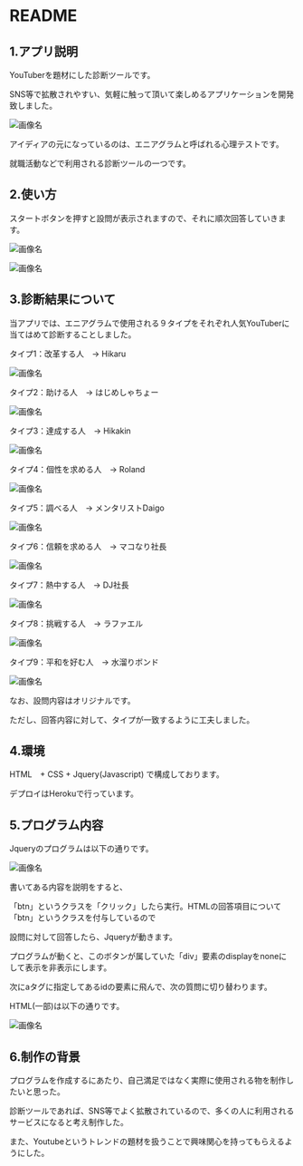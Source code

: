 # README

## 1.アプリ説明

YouTuberを題材にした診断ツールです。

SNS等で拡散されやすい、気軽に触って頂いて楽しめるアプリケーションを開発致しました。

![画像名](https://github.com/hiwa1223/Youtuber-self-analytics/blob/master/YouTuber%E8%87%AA%E5%B7%B1%E5%88%86%E6%9E%901.jpg)

アイディアの元になっているのは、エニアグラムと呼ばれる心理テストです。

就職活動などで利用される診断ツールの一つです。


## 2.使い方

スタートボタンを押すと設問が表示されますので、それに順次回答していきます。

![画像名](https://github.com/hiwa1223/Youtuber-self-analytics/blob/master/Youtube%E8%87%AA%E5%B7%B1%E5%88%86%E6%9E%902.png)

![画像名](https://github.com/hiwa1223/Youtuber-self-analytics/blob/master/Youtuber%E8%87%AA%E5%B7%B1%E5%88%86%E6%9E%904.png)

## 3.診断結果について

当アプリでは、エニアグラムで使用される９タイプをそれぞれ人気YouTuberに当てはめて診断することしました。

タイプ1：改革する人　→ Hikaru

![画像名](https://github.com/hiwa1223/Youtuber-self-analytics/blob/master/%E8%A8%BA%E6%96%AD%E7%B5%90%E6%9E%9C%E3%83%92%E3%82%AB%E3%83%AB.png)

タイプ2：助ける人　→ はじめしゃちょー

![画像名](https://github.com/hiwa1223/Youtuber-self-analytics/blob/master/%E8%A8%BA%E6%96%AD%E7%B5%90%E6%9E%9C%E3%81%AF%E3%81%97%E3%82%99%E3%82%81%E3%81%97%E3%82%83%E3%81%A1%E3%82%87%E3%83%BC.png)

タイプ3：達成する人　→ Hikakin

![画像名](https://github.com/hiwa1223/Youtuber-self-analytics/blob/master/%E8%A8%BA%E6%96%AD%E7%B5%90%E6%9E%9CHIKAKIN.png)

タイプ4：個性を求める人　→ Roland

![画像名](https://github.com/hiwa1223/Youtuber-self-analytics/blob/master/%E8%A8%BA%E6%96%AD%E7%B5%90%E6%9E%9CROLAND.png)

タイプ5：調べる人　→ メンタリストDaigo

![画像名](https://github.com/hiwa1223/Youtuber-self-analytics/blob/master/Youtuber%E8%87%AA%E5%B7%B1%E5%88%86%E6%9E%90%EF%BC%93.png)

タイプ6：信頼を求める人　→ マコなり社長

![画像名](https://github.com/hiwa1223/Youtuber-self-analytics/blob/master/%E8%A8%BA%E6%96%AD%E7%B5%90%E6%9E%9C%E3%83%9E%E3%82%B3%E3%81%AA%E3%82%8A%E7%A4%BE%E9%95%B7.png)

タイプ7：熱中する人　→ DJ社長

![画像名](https://github.com/hiwa1223/Youtuber-self-analytics/blob/master/%E8%A8%BA%E6%96%AD%E7%B5%90%E6%9E%9CDJ%E7%A4%BE%E9%95%B7.png)

タイプ8：挑戦する人　→ ラファエル

![画像名](https://github.com/hiwa1223/Youtuber-self-analytics/blob/master/%E8%A8%BA%E6%96%AD%E7%B5%90%E6%9E%9C%E3%83%A9%E3%83%95%E3%82%A1%E3%82%A8%E3%83%AB.png)

タイプ9：平和を好む人　→ 水溜りボンド

![画像名](https://github.com/hiwa1223/Youtuber-self-analytics/blob/master/%E8%A8%BA%E6%96%AD%E7%B5%90%E6%9E%9C%E6%B0%B4%E6%BA%9C%E3%82%8A%E3%83%9B%E3%82%99%E3%83%B3%E3%83%88%E3%82%99.png)

なお、設問内容はオリジナルです。

ただし、回答内容に対して、タイプが一致するように工夫しました。

## 4.環境

HTML　+ CSS + Jquery(Javascript) で構成しております。

デプロイはHerokuで行っています。

## 5.プログラム内容

Jqueryのプログラムは以下の通りです。

![画像名](https://github.com/hiwa1223/Youtuber-self-analytics/blob/master/youtuber%E8%87%AA%E5%B7%B1%E5%88%86%E6%9E%90(Jquery).png)

書いてある内容を説明をすると、

「btn」というクラスを「クリック」したら実行。HTMLの回答項目について「btn」というクラスを付与しているので

設問に対して回答したら、Jqueryが動きます。

プログラムが動くと、このボタンが属していた「div」要素のdisplayをnoneにして表示を非表示にします。

次にaタグに指定してあるidの要素に飛んで、次の質問に切り替わります。

HTML(一部)は以下の通りです。

![画像名](https://github.com/hiwa1223/Youtuber-self-analytics/blob/master/Youtuber%E8%87%AA%E5%B7%B1%E5%88%86%E6%9E%90(HTML).png)

## 6.制作の背景

プログラムを作成するにあたり、自己満足ではなく実際に使用される物を制作したいと思った。

診断ツールであれば、SNS等でよく拡散されているので、多くの人に利用されるサービスになると考え制作した。

また、Youtubeというトレンドの題材を扱うことで興味関心を持ってもらえるようにした。
